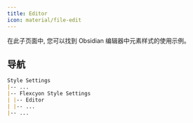 ```yaml
---
title: Editor
icon: material/file-edit
---
```


在此子页面中, 您可以找到 Obsidian 编辑器中元素样式的使用示例。

## 导航

```md
Style Settings
|-- ...
|-- Flexcyon Style Settings
| |-- Editor
| |-- ...
|-- ...
```

